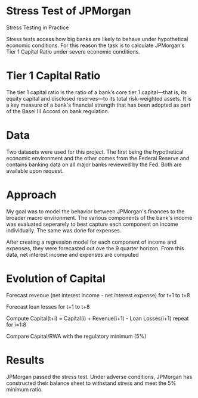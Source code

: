# Stress Test of JPMorgan

Stress Testing in Practice

Stress tests access how big banks are likely to behave under hypothetical economic conditions. For this reason the task is to calculate JPMorgan's Tier 1 Capital Ratio under severe economic conditions. 

# Tier 1 Capital Ratio
The tier 1 capital ratio is the ratio of a bank’s core tier 1 capital—that is, its equity capital and disclosed reserves—to its total risk-weighted assets. It is a key measure of a bank's financial strength that has been adopted as part of the Basel III Accord on bank regulation.

# Data

Two datasets were used for this project. The first being the hypothetical economic environment and the other comes from the Federal Reserve and contains banking data on all major banks reviewed by the Fed. Both are available upon request.

# Approach

My goal was to model the behavior between JPMorgan's finances to the broader macro environment. The various components of the bank's income was evaluated seperarely to best capture each component on income individually. The same was done for expenses.

After creating a regression model for each component of income and expenses, they were forecasted out ove the 9 quarter horizon. From this data, net interest income and expenses are computed

# Evolution of Capital
Forecast revenue (net interest income - net interest expense) for t+1 to t+8

Forecast loan losses for t+1 to t+8

Compute
Capital(t+i) = Capital(i) + Revenue(i+1) - Loan Losses(i+1)
repeat for i=1:8

Compare Capital/RWA with the regulatory minimum (5%)

# Results

JPMorgan passed the stress test. Under adverse conditions, JPMorgan has constructed their balance sheet to withstand stress and meet the 5% minimum ratio.
